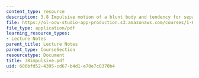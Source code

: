 ```yaml
---
content_type: resource
description: 3.8 Impulsive motion of a blunt body and tendency for separation
file: https://ol-ocw-studio-app-production.s3.amazonaws.com/courses/1-63-advanced-fluid-dynamics-of-the-environment-fall-2002/686bfd524395cd67b4d1e70e7c8370b4_38impulsive.pdf
file_type: application/pdf
learning_resource_types:
- Lecture Notes
parent_title: Lecture Notes
parent_type: CourseSection
resourcetype: Document
title: 38impulsive.pdf
uid: 686bfd52-4395-cd67-b4d1-e70e7c8370b4
---
```

